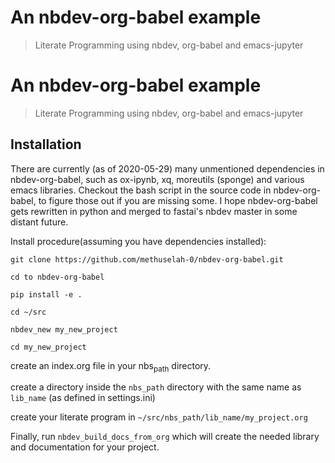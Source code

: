 # An nbdev-org-babel example
> Literate Programming using nbdev, org-babel and emacs-jupyter


# An nbdev-org-babel example

> Literate Programming using nbdev, org-babel and emacs-jupyter

## Installation



There are currently (as of 2020-05-29) many unmentioned dependencies
in nbdev-org-babel, such as ox-ipynb, xq, moreutils (sponge) and
various emacs libraries. Checkout the bash script in the source code
in nbdev-org-babel, to figure those out if you are missing some. I
hope nbdev-org-babel gets rewritten in python and merged to fastai's
nbdev master in some distant future.

Install procedure(assuming you have dependencies installed):

`git clone https://github.com/methuselah-0/nbdev-org-babel.git`

`cd to nbdev-org-babel`

`pip install -e .`

`cd ~/src`

`nbdev_new my_new_project`

`cd my_new_project`

create an index.org file in your nbs<sub>path</sub> directory.

create a directory inside the `nbs_path` directory with the same name as `lib_name` (as defined in settings.ini)

create your literate program in `~/src/nbs_path/lib_name/my_project.org`

Finally, run `nbdev_build_docs_from_org` which will create the needed
library and documentation for your project.


